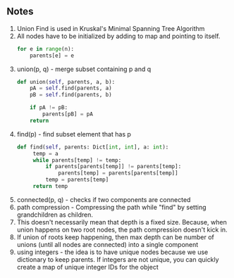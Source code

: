 ## Notes
1. Union Find is used in Kruskal's Minimal Spanning Tree Algorithm
2. All nodes have to be initialized by adding to map and pointing to itself.
    ```python
    for e in range(n):
        parents[e] = e
    ```
3. union(p, q) - merge subset containing p and q
    ```python
    def union(self, parents, a, b):
        pA = self.find(parents, a)
        pB = self.find(parents, b)

        if pA != pB:
            parents[pB] = pA
        return
    ```
4. find(p) - find subset element that has p
   ```python
   def find(self, parents: Dict[int, int], a: int):
        temp = a
        while parents[temp] != temp:
            if parents[parents[temp]] != parents[temp]:
                parents[temp] = parents[parents[temp]]
            temp = parents[temp]
        return temp
    ```
5. connected(p, q) - checks if two components are connected
6. path compression - Compressing the path while "find" by setting grandchildren as children. 
7. This doesn't necessarily mean that depth is a fixed size. Because, when union happens on two root nodes, the path compression doesn't kick in.
8. If union of roots keep happening, then max depth can be number of unions (until all nodes are connected) into a single component
9. using integers - the idea is to have unique nodes because we use dictionary to keep parents. If integers are not unique, you can quickly create a map of unique integer IDs for the object